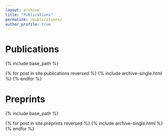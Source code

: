 ```yaml
---
layout: archive
title: "Publications"
permalink: /publications/
author_profile: true
---
```


Publications
======
{% include base_path %}

{% for post in site.publications reversed %}
  {% include archive-single.html %}
{% endfor %}

Preprints
======
{% include base_path %}

{% for post in site.preprints reversed %}
  {% include archive-single.html %}
{% endfor %}
